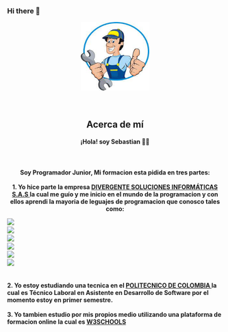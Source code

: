### Hi there 👋

<p align="center" style="text-align:center;">
  <img width="160" height="160" src="/img/mecanico.jfif"><br><br><br>
      <h2 align="center">Acerca de mí</h2>
    <h4><p align="center"><b>¡Hola! soy Sebastian<b> 👨‍💻</p></h4><br>
    <h4><p align="center">Soy Programador Junior, Mi formacion esta pidida en tres partes:<br><br>
    1. Yo hice parte la empresa <a href="https://www.instagram.com/pergentesi/" rel="nofollow"> DIVERGENTE SOLUCIONES INFORMÁTICAS S.A.S </a> 
    la cual me guío y me inicio en el mundo de la programacion y con ellos aprendi la mayoria de leguajes de programacion que conosco tales 
    como:<br>  
    <div style="display: inline;">
    <div style="cursor: none;"><img
src="https://camo.githubusercontent.com/3c5bc88816ec33678e81b5b25629979a22c677fcfe04a3c9374a2a90ad9663a0/68747470733a2f2f696d672e736869656c64732e696f2f62616467652f2d48544d4c352d4533344632363f7374796c653d666c6174266c6f676f3d68746d6c35266c696e6b3d68747470733a2f2f6769746875622e636f6d2f7a6172636f7665726465" ></div>
   <div style="cursor: none;"><img
src="https://camo.githubusercontent.com/3f8f4b2def3ec4a7916b8ace67cabea2600df94978c2d081ab7e0e81d1096d9d/68747470733a2f2f696d672e736869656c64732e696f2f62616467652f2d435353332d3135373242363f7374796c653d666c6174266c6f676f3d63737333266c696e6b3d68747470733a2f2f6769746875622e636f6d2f7a6172636f7665726465" ></div>  
    <div style="cursor: none;"><img
src="https://camo.githubusercontent.com/f33641cfd76f9e092de5601d904a5a6a152b21b7a6620d70a55491d63035143b/68747470733a2f2f696d672e736869656c64732e696f2f62616467652f2d4a6176615363726970742d626c61636b3f7374796c653d666c6174266c6f676f3d6a617661736372697074266c696e6b3d68747470733a2f2f6769746875622e636f6d2f7a6172636f7665726465" ></div>  
    <div style="cursor: none;"><img
src="https://camo.githubusercontent.com/6d1f57ef955c0cd5e96c00c3d4af0c66031a5a9951c324c073402c01888ed756/68747470733a2f2f696d672e736869656c64732e696f2f62616467652f2d5048502d626c75653f7374796c653d666c6174266c6f676f3d504850266c696e6b3d68747470733a2f2f6769746875622e636f6d2f7a6172636f7665726465" ></div>  
    <div style="cursor: none;"><img
src="https://camo.githubusercontent.com/eea2c316168dc3c3aa5ca6bff3a10bfdcbc9a8a2067cf4844debc3c0ca532cc8/68747470733a2f2f696d672e736869656c64732e696f2f62616467652f2d426f6f7473747261702d3536334437433f7374796c653d666c6174266c6f676f3d626f6f74737472617026266c696e6b3d68747470733a2f2f6769746875622e636f6d2f7a6172636f7665726465"></div>  
    <div style="cursor: none;"><img
src="https://camo.githubusercontent.com/881cbe12910480fdacf134d31c66c18bf35db6a400754f2636541824924410c3/68747470733a2f2f696d672e736869656c64732e696f2f62616467652f2d4d7953514c2d626c61636b3f7374796c653d666c6174266c6f676f3d6d7973716c266c696e6b3d68747470733a2f2f6769746875622e636f6d2f7a6172636f7665726465" ></div></div><br><br>
    2. Yo estoy estudiando una tecnica en el <a href="https://www.politecnicodecolombia.edu.co/" rel="nofollow"> POLITECNICO DE COLOMBIA </a> la cual es Técnico Laboral en Asistente en Desarrollo de Software por el momento estoy en primer semestre.<br><br>
    3. Yo tambien estudio por mis propios medio utilizando una plataforma de formacion online la cual es <a href="https://www.w3schools.com/" rel="nofollow"> W3SCHOOLS </a>
    </p></h4>
</p>



<!--
**SHR1404091/SHR1404091** is a ✨ _special_ ✨ repository because its `README.md` (this file) appears on your GitHub profile.

Here are some ideas to get you started:

- 🔭 I’m currently working on ...
- 🌱 I’m currently learning ...
- 👯 I’m looking to collaborate on ...
- 🤔 I’m looking for help with ...
- 💬 Ask me about ...
- 📫 How to reach me: ...
- 😄 Pronouns: ...
- ⚡ Fun fact: ...
-->
